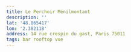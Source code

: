 ```yaml
---
title: Le Perchoir Ménilmontant
description: ''
lat: '48.865417'
lon: '2.382118'
address: 14 rue crespin du gast, Paris 75011
tags: bar rooftop vue
---
```

